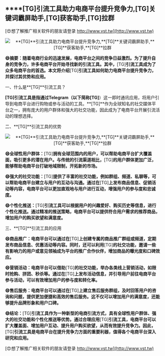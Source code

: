 ## ****[TG]**引流工具助力电商平台提升竞争力,**[TG]**关键词霸屏助手,**[TG]**获客助手,**[TG]**拉群**

[😍想了解推广相关软件的朋友请登录 http://www.vst.tw](http://www.vst.tw)

 <center><img src="https://vst.tw/MP4/tuiguang/png/2.png" alt="**[TG]**引流工具助力电商平台提升竞争力,**[TG]**关键词霸屏助手,**[TG]**获客助手,**[TG]**拉群"></center>

**😄摘要：随着电商行业的迅速发展，电商平台之间的竞争日益激烈。为了提升自身的竞争力，许多电商平台开始寻找新的引流工具。其中，**[TG]**引流工具成为了众多电商平台的首选。本文将介绍**[TG]**引流工具如何助力电商平台提升竞争力，并探讨其优势和应用。**

一、什么是**[TG]**引流工具？

**[TG]**引流工具是指通过Telegram（以下简称**[TG]**）这一即时通讯应用，将用户引导到电商平台进行购物或参与活动的工具。**[TG]**作为全球知名的社交媒体平台之一，拥有庞大的用户群体和强大的社交功能，因此成为了电商平台开展引流活动的理想选择。

二、**[TG]**引流工具的优势

 <center><img src="https://vst.tw/MP4/tuiguang/png/1.png" alt="**[TG]**引流工具助力电商平台提升竞争力,**[TG]**关键词霸屏助手,**[TG]**获客助手,**[TG]**拉群"></center>

**😄全球性用户群体：**[TG]**拥有全球范围内的用户，可以帮助电商平台扩大覆盖面，吸引更多的潜在用户。与传统的引流渠道相比，**[TG]**的用户群体更加广泛，能够帮助电商平台打破地域限制，开拓新的市场。**

**😄强大的社交功能：**[TG]**提供了丰富的社交功能，例如群组、频道、私聊等，可以帮助电商平台建立与用户的互动与沟通。通过在**[TG]**上发布商品信息、促销活动等内容，电商平台可以更加直观地与用户进行互动，增强用户的参与度和忠诚度。**

**😄个性化推送：**[TG]**引流工具可以根据用户的兴趣爱好、购买历史等信息，进行个性化推送。通过精准的推送策略，电商平台可以提供符合用户需求的推荐商品，增加用户的购买欲望和满意度。**

三、**[TG]**引流工具的应用

**😄商品推广：电商平台可以通过在**[TG]**上创建专属的商品推广群组或频道，定期发布商品信息、优惠活动等内容。同时，还可以利用**[TG]**的社交功能，邀请一些有影响力的用户或意见领袖成为平台的推广合作伙伴，增加商品的曝光度和口碑效应。**

**😄营销活动：电商平台可以借助**[TG]**的社交功能，举办各类线上营销活动，如限时抢购、拼团、秒杀等。通过在**[TG]**上发布活动信息，并引导用户前往电商平台参与活动，可以有效增加用户的参与度和转化率。**

**😄售后服务：电商平台可以通过在**[TG]**上建立售后服务群组，及时回答用户的咨询和问题，提供更加便捷和高效的售后服务。这不仅可以增加用户的满意度，还能够提升品牌形象和用户口碑。**

**😄结论：**[TG]**引流工具作为一种新型的电商引流方式，具有全球性用户群体、强大的社交功能和个性化推送等优势。通过合理应用**[TG]**引流工具，电商平台可以扩大覆盖面、增加用户互动、提升用户购买欲望，从而有效提升竞争力。因此，**[TG]**引流工具是电商平台在提升竞争力方面的重要利器，值得各个电商平台深入研究和应用。**

[😍想了解推广相关软件的朋友请登录 http://www.vst.tw](http://www.vst.tw)



